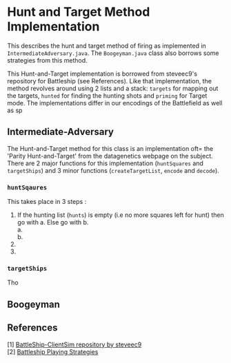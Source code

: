 # Hunt and Target Method Implementation
This describes the hunt and target method of firing as implemented in `IntermediateAdversary.java`.
The `Boogeyman.java` class also borrows some strategies from this method.

This Hunt-and-Target implementation is borrowed from steveec9's repository for Battleship (see References). Like
that implementation, the method revolves around using 2 lists and a stack: `targets` for mapping out the targets, 
`hunted` for finding the hunting shots and `priming` for Target mode. The implementations differ in our encodings of the
Battlefield as well as sp

## Intermediate-Adversary 
The Hunt-and-Target method for this class is an implementation oft= the 'Parity Hunt-and-Target' from the datagenetics
webpage on the subject. There are 2 major functions for this implementation (`huntSquares` and `targetShips`) and 3 
minor functions (`createTargetList`, `encode` and `decode`). 

### `huntSqaures`
This takes place in 3 steps :
1. If the hunting list (`hunts`) is empty (i.e no more squares left for hunt) then go with a. Else go with b.  
    a.  
    b.   
2.   
3.

### `targetShips`
Tho

## Boogeyman
## References
[1] [BattleShip-ClientSim repository by steveec9](https://github.com/steveec9/BattleShip-ClientSim)  
[2] [Battleship Playing Strategies](https://datagenetics.com/blog/december32011/index.html)  